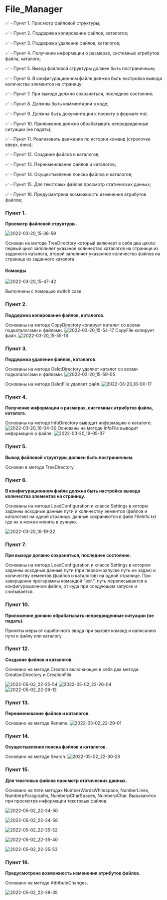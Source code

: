 # File_Manager

:white_check_mark:	- Пункт 1. Просмотр файловой структуры;

:white_check_mark:	- Пункт 2. Поддержка копирование файлов, каталогов;

:white_check_mark:	- Пункт 3. Поддержка удаление файлов, каталогов;

:white_check_mark:	- Пункт 4. Получение информации о размерах, системных атрибутов файла, каталога;

:white_check_mark:	- Пункт 5. Вывод файловой структуры должен быть постраничным;

:white_check_mark:	- Пункт 6. В конфигурационном файле должна быть настройка вывода количества элементов на страницу;

:white_check_mark:	- Пункт 7. При выходе должно сохраняться, последнее состояние;

:white_check_mark:	- Пункт 8. Должны быть комментарии в коде;

:white_check_mark:	- Пункт 9. Должна быть документация к проекту в формате md;

:white_check_mark:	- Пункт 10. Приложение должно обрабатывать непредвиденные ситуации (не падать);

:white_check_mark:	- Пункт 11. Реализовать движение по истории команд (стрелочки вверх, вниз);

:white_check_mark:	- Пункт 12. Создание файлов и каталогов;

:white_check_mark:	- Пункт 13. Переименование файлов и каталогов;

:white_check_mark:	- Пункт 14. Осущестывление поиска файлов и каталогов;

:white_check_mark:	- Пункт 15. Для текстовых файлов просмотр статических данных;

:white_check_mark:	- Пункт 16. Предусмотрена возможность изменения атрибутов файлов;



### Пункт 1.
   **Просмотр файловой структуры.**
   
![2022-03-20_15-36-59](https://user-images.githubusercontent.com/97848897/159162689-3d8679df-5538-4260-94e1-1bf2b63d3a70.png)

  Основан на методе TreeDirectory который включает в себя два цикла: первый цикл заполняет указаное количество каталогов на странице из заданного каталога, второй заполняет указанное количество файлов на странице из заданного каталога.


  #### Команды
![2022-03-20_15-47-42](https://user-images.githubusercontent.com/97848897/159163046-8f4134ca-e130-4ad7-a449-6ac51a52d11e.png)

Выполнены с помощью switch case.

### Пункт 2.
   **Поддержка копирование файлов, каталогов.**
 
   Основаны на методе CopyDirectory копирует каталог со всеми подкаталогами и файлами.
![2022-03-20_15-54-17](https://user-images.githubusercontent.com/97848897/159163294-77c40cdf-ed37-40bd-bfd1-a1d859439593.png)
   CopyFile копирует файл.
![2022-03-20_15-55-18](https://user-images.githubusercontent.com/97848897/159163327-1df4bd2e-515c-490d-bbb0-25dedf50f8e8.png)
   
 ### Пункт 3.
   **Поддержка удаление файлов, каталогов.**
   
   Основаны на методе DeletDirectory удаляет каталог со всеми подкаталогами и файлами.
 ![2022-03-20_15-59-05](https://user-images.githubusercontent.com/97848897/159163440-75518872-6d49-4516-91ff-7bef063a6bce.png)

   Основаны на методе DeletFile удаляет файл.
 ![2022-03-20_16-00-17](https://user-images.githubusercontent.com/97848897/159166157-066ad7f8-a278-4a24-beb3-655cd481fa83.png)

  
  ### Пункт 4.
   **Получение информации о размерах, системных атрибутов файла, каталога.**

   Основаны на методе InfoDirectory выводит информацию о каталоге.
![2022-03-20_16-04-30](https://user-images.githubusercontent.com/97848897/159163661-656141a1-9648-4101-9a74-a3f0a7a12d68.png)
   Основаны на методе InfoFile выводит информацию о файле.
![2022-03-20_16-05-37](https://user-images.githubusercontent.com/97848897/159163713-2a2ddfd2-0ba3-4669-80f6-11f3c382239c.png)

  ### Пункт 5.
   **Вывод файловой структуры должен быть постраничным.**

   Основан в методе TreeDirectory  
     
  ### Пункт 6.    
   **В конфигурационном файле должна быть настройка вывода количества элементов на страницу.**
     
   Основаны на методе LoadConfiguration и классе Settings в которм заданны исходные данные пути и количеству эементов (файлов и каталогов) на одной странице. данные сохраняются в файл FileInfo.txt где их и можно менять в ручную.
     
![2022-03-20_16-19-22](https://user-images.githubusercontent.com/97848897/159166251-8793aca0-865a-445a-8898-e9ae9a831963.png)


  ### Пункт 7.    
   **При выходе должно сохраняться, последнее состояние.**
     
   Основаны на методе LoadConfiguration и классе Settings в котором заданны исходные данные пути (при первом запуске путь не задан) и количеству эементов (файлов и каталогов) на одной странице. При заверщении прогараммы командой "exit", путь переписывается в конфигурационном файле, от куда при следующем запуске и считывается.
     
  ### Пункт 10.    
   **Приложение должно обрабатывать непредвиденные ситуации (не падать).**
    
   Приняты меры от ощибочного ввода при вызове команд и написанию пути к файлу или каталогу. 
    
  ### Пункт 12.  
  **Создание файлов и каталогов.**
  
  Основано на методе Creation включающее в себя два метода: СreationDirectory и СreationFile.
  
![2022-05-02_22-25-54](https://user-images.githubusercontent.com/97848897/166312349-19a1fd55-7b73-4eb3-bff5-3615b8059f66.png)
![2022-05-02_22-26-04](https://user-images.githubusercontent.com/97848897/166312352-818e26b0-7bd7-4edf-b4c2-184064bb1d41.png)
![2022-05-02_22-26-12](https://user-images.githubusercontent.com/97848897/166312359-f366fdc9-bdf3-4f8d-983e-deb1d12417a7.png)

  ### Пункт 13.  
  **Переименование файлов и каталогов.**
  
  Основано на методе Rename.
  ![2022-05-02_22-29-01](https://user-images.githubusercontent.com/97848897/166312681-3c7788a3-f426-46fd-baff-dc90877b4abd.png)

  ### Пункт 14.  
  **Осущестывление поиска файлов и каталогов.**

  Основано на методе Search.
 ![2022-05-02_22-30-23](https://user-images.githubusercontent.com/97848897/166312936-7e26b4b1-57de-4a2f-a0d7-285d5591d085.png)

  ### Пункт 15.  
  **Для текстовых файлов просмотр статических данных.**
 
Основано на пяти методах NumberWordsWhitespace,  NumberLines, NumberpParagraphs, NumberpCharSpaces, NumberpChar.
Вызываются при просмотре информации текстовых файлов.

![2022-05-02_22-34-50](https://user-images.githubusercontent.com/97848897/166313719-68a304b8-c607-4cd1-b918-aa3d27ae4087.png)

![2022-05-02_22-34-58](https://user-images.githubusercontent.com/97848897/166313684-872a0d0d-bc4a-4f10-a3a7-619627098e29.png)

![2022-05-02_22-35-32](https://user-images.githubusercontent.com/97848897/166313647-2472de30-cd80-47bd-affb-edb78bca232d.png)

![2022-05-02_22-35-40](https://user-images.githubusercontent.com/97848897/166313629-53207e23-b3cf-4fa6-93b1-af70d00d7876.png)

![2022-05-02_22-35-53](https://user-images.githubusercontent.com/97848897/166313603-b6e5175d-94a3-419d-bc20-84267899ff25.png)

 ### Пункт 16.  
  **Предусмотрена возможность изменения атрибутов файлов.**

Основано на методе AttributeChanges.

![2022-05-02_22-38-35](https://user-images.githubusercontent.com/97848897/166313958-a94a28b4-8f41-4f18-bac4-61874c567d64.png)

    
    

